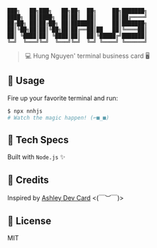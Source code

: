 ```ascii
███╗   ██╗███╗   ██╗██╗  ██╗     ██╗███████╗
████╗  ██║████╗  ██║██║  ██║     ██║██╔════╝
██╔██╗ ██║██╔██╗ ██║███████║     ██║███████╗
██║╚██╗██║██║╚██╗██║██╔══██║██   ██║╚════██║
██║ ╚████║██║ ╚████║██║  ██║╚█████╔╝███████║
╚═╝  ╚═══╝╚═╝  ╚═══╝╚═╝  ╚═╝ ╚════╝ ╚══════╝
```

> 💻 Hung Nguyen' terminal business card 🖥️

## 🚀 Usage

Fire up your favorite terminal and run:

```bash
$ npx nnhjs
# Watch the magic happen! (⌐■_■)
```

## 🧪 Tech Specs

Built with `Node.js` ✨

## 🔌 Credits

Inspired by [Ashley Dev Card](https://github.com/ashleymcnamara/ashley.dev-card) <(￣︶￣)>

## 📄 License

MIT
